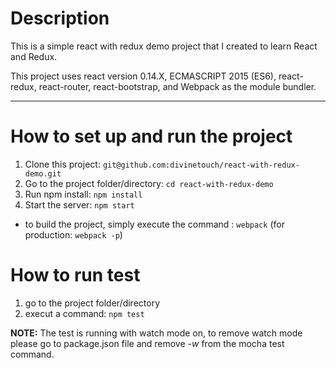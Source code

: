 # Description

This is a simple react with redux demo project that I created to learn React and Redux.

This project uses react version 0.14.X, ECMASCRIPT 2015 (ES6), react-redux, react-router, react-bootstrap, and Webpack as the module bundler.

---
# How to set up and run the project

1. Clone this project: ```git@github.com:divinetouch/react-with-redux-demo.git```
2. Go to the project folder/directory: ```cd react-with-redux-demo```
3. Run npm install: ```npm install```
4. Start the server: ```npm start```

- to build the project, simply execute the command : ```webpack``` (for production: ```webpack -p```)

# How to run test

1. go to the project folder/directory
2. execut a command: ```npm test```

**NOTE:** The test is running with watch mode on, to remove watch mode please go to package.json file and remove *-w* from the mocha test command.
